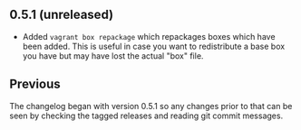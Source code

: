 ## 0.5.1 (unreleased)

  - Added `vagrant box repackage` which repackages boxes which have
    been added. This is useful in case you want to redistribute a base
    box you have but may have lost the actual "box" file.

## Previous

The changelog began with version 0.5.1 so any changes prior to that
can be seen by checking the tagged releases and reading git commit
messages.

